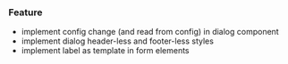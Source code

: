 ### Feature

- implement config change (and read from config) in dialog component
- implement dialog header-less and footer-less styles
- implement label as template in form elements
